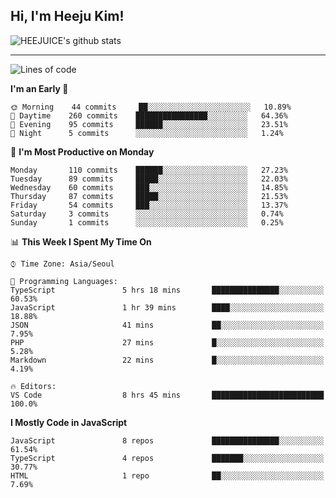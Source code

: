 ## Hi, I'm Heeju Kim!

![HEEJUICE's github stats](https://github-readme-stats.vercel.app/api?username=HEEJUICE&show_icons=true)

---
<!--START_SECTION:waka-->
![Lines of code](https://img.shields.io/badge/From%20Hello%20World%20I%27ve%20Written-0%20lines%20of%20code-blue)

**I'm an Early 🐤** 

```text
🌞 Morning    44 commits     ██░░░░░░░░░░░░░░░░░░░░░░░   10.89% 
🌆 Daytime    260 commits    ████████████████░░░░░░░░░   64.36% 
🌃 Evening    95 commits     ██████░░░░░░░░░░░░░░░░░░░   23.51% 
🌙 Night      5 commits      ░░░░░░░░░░░░░░░░░░░░░░░░░   1.24%

```
📅 **I'm Most Productive on Monday** 

```text
Monday       110 commits    ██████░░░░░░░░░░░░░░░░░░░   27.23% 
Tuesday      89 commits     █████░░░░░░░░░░░░░░░░░░░░   22.03% 
Wednesday    60 commits     ███░░░░░░░░░░░░░░░░░░░░░░   14.85% 
Thursday     87 commits     █████░░░░░░░░░░░░░░░░░░░░   21.53% 
Friday       54 commits     ███░░░░░░░░░░░░░░░░░░░░░░   13.37% 
Saturday     3 commits      ░░░░░░░░░░░░░░░░░░░░░░░░░   0.74% 
Sunday       1 commits      ░░░░░░░░░░░░░░░░░░░░░░░░░   0.25%

```


📊 **This Week I Spent My Time On** 

```text
⌚︎ Time Zone: Asia/Seoul

💬 Programming Languages: 
TypeScript               5 hrs 18 mins       ███████████████░░░░░░░░░░   60.53% 
JavaScript               1 hr 39 mins        ████░░░░░░░░░░░░░░░░░░░░░   18.88% 
JSON                     41 mins             ██░░░░░░░░░░░░░░░░░░░░░░░   7.95% 
PHP                      27 mins             █░░░░░░░░░░░░░░░░░░░░░░░░   5.28% 
Markdown                 22 mins             █░░░░░░░░░░░░░░░░░░░░░░░░   4.19%

🔥 Editors: 
VS Code                  8 hrs 45 mins       █████████████████████████   100.0%

```

**I Mostly Code in JavaScript** 

```text
JavaScript               8 repos             ███████████████░░░░░░░░░░   61.54% 
TypeScript               4 repos             ███████░░░░░░░░░░░░░░░░░░   30.77% 
HTML                     1 repo              ██░░░░░░░░░░░░░░░░░░░░░░░   7.69%

```



<!--END_SECTION:waka-->
